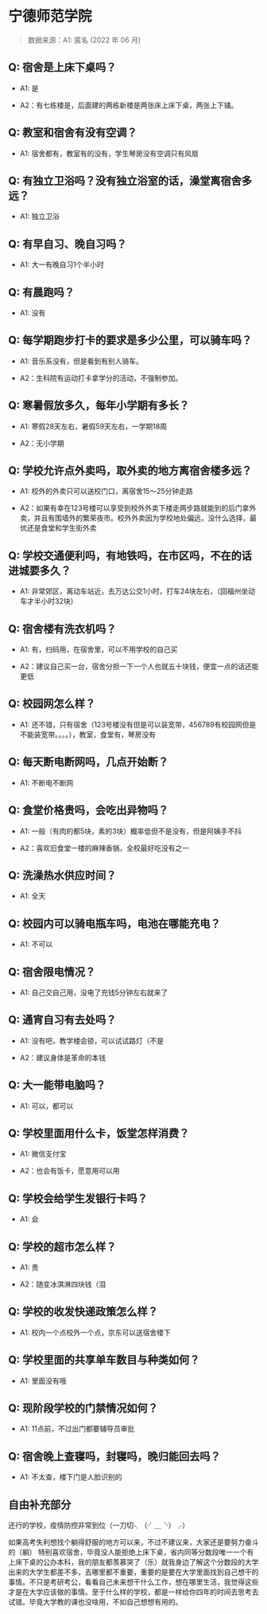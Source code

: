 # 宁德师范学院

> 数据来源：A1: 匿名 (2022 年 06 月)

## Q: 宿舍是上床下桌吗？

- A1: 是

- A2：有七栋楼是，后面建的两栋新楼是两张床上床下桌，两张上下铺。

## Q: 教室和宿舍有没有空调？

- A1: 宿舍都有，教室有的没有，学生琴房没有空调只有风扇

## Q: 有独立卫浴吗？没有独立浴室的话，澡堂离宿舍多远？

- A1: 独立卫浴

## Q: 有早自习、晚自习吗？

- A1: 大一有晚自习1个半小时

## Q: 有晨跑吗？

- A1: 没有

## Q: 每学期跑步打卡的要求是多少公里，可以骑车吗？

- A1: 音乐系没有，但是看到有别人骑车。

- A2：生科院有运动打卡拿学分的活动，不强制参加。

## Q: 寒暑假放多久，每年小学期有多长？

- A1: 寒假28天左右，暑假59天左右，一学期18周

- A2：无小学期

## Q: 学校允许点外卖吗，取外卖的地方离宿舍楼多远？

- A1: 校外的外卖只可以送校门口，离宿舍15～25分钟走路

- A2：如果有幸在123号楼可以享受到校外外卖下楼走两步路就能到的后门拿外卖，并且有围墙外的繁荣夜市。校外外卖因为学校地处偏远，没什么选择，最优还是食堂和学生街外卖

## Q: 学校交通便利吗，有地铁吗，在市区吗，不在的话进城要多久？

- A1: 非常郊区，离动车站近，去万达公交1小时，打车24块左右，（回福州坐动车才半小时32块）

## Q: 宿舍楼有洗衣机吗？

- A1: 有，扫码用，在宿舍里，可以不用学校的自己买

- A2：建议自己买一台，宿舍分担一下一个人也就五十块钱，便宜一点的话还能更低

## Q: 校园网怎么样？

- A1: 还不错，只有宿舍（123号楼没有但是可以装宽带，456789有校园网但是不能装宽带。。。。），教室，食堂有，琴房没有

## Q: 每天断电断网吗，几点开始断？

- A1: 不断电不断网

## Q: 食堂价格贵吗，会吃出异物吗？

- A1: 一般（有肉的都5块，素的3块）概率低但不是没有，但是阿姨手不抖

- A2：喜欢旧食堂一楼的麻辣香锅，全校最好吃没有之一

## Q: 洗澡热水供应时间？

- A1: 全天

## Q: 校园内可以骑电瓶车吗，电池在哪能充电？

- A1: 不可以

## Q: 宿舍限电情况？

- A1: 自己交自己用，没电了充钱5分钟左右就来了

## Q: 通宵自习有去处吗？

- A1: 没有吧，教学楼会锁，可以试试路灯（不是

- A2：建议身体是革命的本钱

## Q: 大一能带电脑吗？

- A1: 可以，都可以

## Q: 学校里面用什么卡，饭堂怎样消费？

- A1: 微信支付宝

- A2：也会有饭卡，愿意用可以用

## Q: 学校会给学生发银行卡吗？

- A1: 会

## Q: 学校的超市怎么样？

- A1: 贵

- A2：随变冰淇淋四块钱（泪

## Q: 学校的收发快递政策怎么样？

- A1: 校内一个点校外一个点，京东可以送宿舍楼下

## Q: 学校里面的共享单车数目与种类如何？

- A1: 里面没有哦

## Q: 现阶段学校的门禁情况如何？

- A1: 11点前，不过出门都要辅导员审批

## Q: 宿舍晚上查寝吗，封寝吗，晚归能回去吗？

- A1: 不太查，楼下门是人脸识别的

## 自由补充部分

还行的学校，疫情防控非常到位（一刀切╮（╯＿╰）╭）

如果高考失利想找个躺得舒服的地方可以来，不过不建议来，大家还是要努力奋斗的（躺）
特别喜欢宿舍，毕竟没人能拒绝上床下桌，省内同等分数段唯一一个有上床下桌的公办本科，我的朋友都羡慕哭了（乐）就我身边了解这个分数段的大学出来的大学生都差不多，去哪里都不重要，重要的是要在大学里面找到自己想干的事情。不只是考研考公，看看自己未来想干什么工作，想在哪里生活，我觉得这些才是在大学应该做的事情。至于什么样的学校，都是一样给你四年的时间去思考去试错。毕竟大学教的课也没啥用，不如自己想想有用的。
